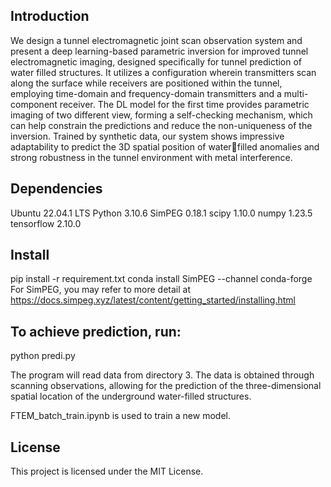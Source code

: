 ## Introduction
We design a tunnel electromagnetic joint scan observation system and present a deep learning-based parametric inversion for improved tunnel electromagnetic imaging, designed specifically for tunnel prediction of water filled structures. It utilizes a configuration
wherein transmitters scan along the surface while receivers are positioned within the tunnel, employing time-domain and frequency-domain transmitters and a multi-component receiver. The DL model for the first time provides parametric imaging of two different view, forming a self-checking mechanism, which
can help constrain the predictions and reduce the non-uniqueness of the inversion. Trained by synthetic data, our system shows impressive adaptability to predict the 3D spatial position of waterfilled anomalies and strong robustness in the tunnel environment
with metal interference.

## Dependencies
Ubuntu 22.04.1 LTS
Python 3.10.6
SimPEG 0.18.1
scipy  1.10.0
numpy 1.23.5
tensorflow 2.10.0

## Install
pip install -r requirement.txt
conda install SimPEG --channel conda-forge
For SimPEG, you may refer to more detail at  https://docs.simpeg.xyz/latest/content/getting_started/installing.html


## To achieve prediction, run:

python predi.py

The program will read data from directory 3. The data is obtained through scanning observations, allowing for the prediction of the three-dimensional spatial location of the underground water-filled structures.



FTEM_batch_train.ipynb is used to train a new model.



## License

This project is licensed under the MIT License.
